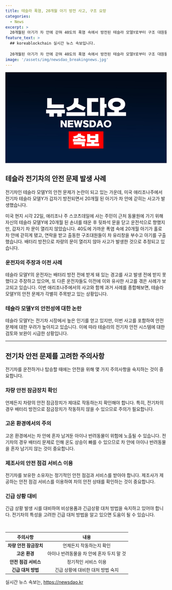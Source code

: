 ```yaml
---
title: 테슬라 폭염, 20개월 아기 방전 사고, 구조 요망
categories:
  - News
excerpt: >
  20개월된 아기가 차 안에 갇혀 40도의 폭염 속에서 방전된 테슬라 모델Y로부터 구조 대원들에 의해 구출되었습니다. 운전자는 차량의 배터리 방전 전에 받는 경고를 못 받았다고 주장하고 있습니다. 이번 사고로 인해 테슬라 모델Y의 잠금장치 문제가 다시 한 번 현실적인 문제로 대두되고 있습니다. [AFP·게티이미지=]
feature_text: >
  ## koreablockchain 실시간 뉴스 속보입니다.

  20개월된 아기가 차 안에 갇혀 40도의 폭염 속에서 방전된 테슬라 모델Y로부터 구조 대원들에 의해 구출되었습니다. 운전자는 차량의 배터리 방전 전에 받는 경고를 못 받았다고 주장하고 있습니다. 이번 사고로 인해 테슬라 모델Y의 잠금장치 문제가 다시 한 번 현실적인 문제로 대두되고 있습니다. [AFP·게티이미지=]
image: '/assets/img/newsdao_breakingnews.jpg'
---
```


<p><img src="/assets/img/newsdao_breakingnews.jpg" alt="koreablockchain 속보" /></p>

<h2 data-ke-size="size26">테슬라 전기차의 안전 문제 발생 사례</h2>

<p>전기차인 테슬라 모델Y의 안전 문제가 논란이 되고 있는 가운데, 미국 애리조나주에서 전기차 테슬라 모델Y가 갑자기 방전되면서 20개월 된 아기가 차 안에 갇히는 사고가 발생했습니다.</p>

<p data-ke-size="size16">미국 현지 시각 22일, 애리조나 주 스코츠데일에 사는 주민이 근처 동물원에 가기 위해 자신의 테슬라 모델Y에 20개월 된 손녀를 태운 후 뒷좌석 문을 닫고 운전석으로 향했지만, 갑자기 차 문이 열리지 않았습니다. 40도에 가까운 폭염 속에 20개월 아기가 홀로 차 안에 갇히게 됐고, 연락을 받고 출동한 구조대원들이 차 유리창을 부수고 아기를 구출했습니다. 배터리 방전으로 차량의 문이 열리지 않아 사고가 발생한 것으로 추정되고 있습니다.</p>

<h3>운전자의 주장과 이전 사례</h3>

<p>테슬라 모델Y의 운전자는 배터리 방전 전에 받게 돼 있는 경고를 사고 발생 전에 받지 못했다고 주장하고 있으며, 또 다른 운전자들도 이전에 이와 유사한 사고를 겪은 사례가 보고되고 있습니다. 이번 애리조나주에서의 사고와 함께 과거 사례를 종합해보면, 테슬라 모델Y의 안전 문제가 각별히 주목받고 있는 상황입니다.</p>

<h3>테슬라 모델Y의 안전성에 대한 논란</h3>

<p>테슬라 모델Y는 전기차 시장에서 높은 인기를 얻고 있지만, 이번 사고를 포함하여 안전 문제에 대한 우려가 높아지고 있습니다. 이에 따라 테슬라의 전기차 안전 시스템에 대한 검토와 보완이 시급한 상황입니다.</p>

<hr>

<h2 data-ke-size="size26">전기차 안전 문제를 고려한 주의사항</h2>

<p>전기차를 운전하거나 탑승할 때에는 안전을 위해 몇 가지 주의사항을 숙지하는 것이 중요합니다.</p>

<h3>차량 안전 잠금장치 확인</h3>

<p>언제든지 차량의 안전 잠금장치가 제대로 작동하는지 확인해야 합니다. 특히, 전기차의 경우 배터리 방전으로 잠금장치가 작동하지 않을 수 있으므로 주의가 필요합니다.</p>

<h3>고온 환경에서의 주의</h3>

<p>고온 환경에서는 차 안에 혼자 남겨둔 아이나 반려동물이 위험에 노출될 수 있습니다. 전기차의 경우 배터리 문제로 인해 온도 상승이 빠를 수 있으므로 차 안에 아이나 반려동물을 혼자 남기지 않는 것이 중요합니다.</p>

<h3>제조사의 안전 점검 서비스 이용</h3>

<p>전기차를 보유한 소유자는 정기적인 안전 점검과 서비스를 받아야 합니다. 제조사가 제공하는 안전 점검 서비스를 이용하여 차의 안전 상태를 확인하는 것이 중요합니다.</p>

<h3>긴급 상황 대비</h3>

<p>긴급 상황 발생 시를 대비하여 비상용품과 긴급상황 대처 방법을 숙지하고 있어야 합니다. 전기차의 특성을 고려한 긴급 대처 방법을 알고 있으면 도움이 될 수 있습니다.</p>

<p data-ke-size="size16">&nbsp;</p>

<table>
  <thead>
    <tr>
      <th style="text-align: center;">주의사항</th>
      <th style="text-align: center;">내용</th>
    </tr>
  </thead>
  <tbody>
    <tr>
      <td style="text-align: center; height: 17px;"><b>차량 안전 잠금장치</b></td>
      <td style="text-align: center; height: 17px;">언제든지 작동하는지 확인</td>
    </tr>
    <tr>
      <td style="text-align: center; height: 17px;"><b>고온 환경</b></td>
      <td style="text-align: center; height: 17px;">아이나 반려동물을 차 안에 혼자 두지 말 것</td>
    </tr>
    <tr>
      <td style="text-align: center; height: 17px;"><b>안전 점검 서비스</b></td>
      <td style="text-align: center; height: 17px;">정기적인 서비스 이용</td>
    </tr>
    <tr>
      <td style="text-align: center; height: 17px;"><b>긴급 대처 방법</b></td>
      <td style="text-align: center; height: 17px;">긴급 상황에 대비한 대처 방법 숙지</td>
    </tr>
  </tbody>
</table>
실시간 뉴스 속보는, <a href="https://newsdao.kr" rel="dofollow">https://newsdao.kr</a>


